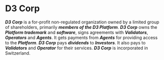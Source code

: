 # D3 Corp

**_D3 Corp_** is a for-profit non-regulated organization owned by a limited group of shareholders, primarily **_members of the D3 Platform_**. **_D3 Corp_** owns the **_Platform trademark_** and **_software_**, signs agreements with **_Validators_**, **_Operators_** and **_Agents_**. It gets payments from **_Agents_** for providing access to the **_Platform_**. **_D3 Corp_** pays **_dividends_** to **_Investors_**. It also pays to **_Validators_** and **_Operator_** for their services. 
**_D3 Corp_** is incorporated in Switzerland.



